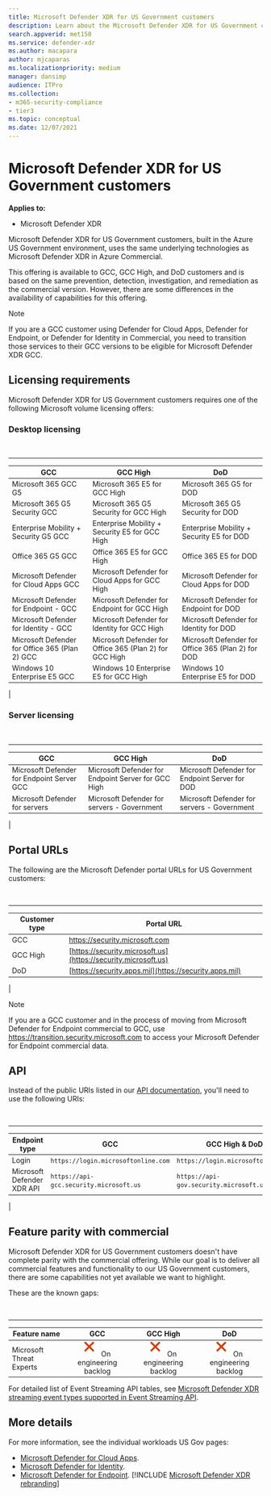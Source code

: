 ```yaml
---
title: Microsoft Defender XDR for US Government customers
description: Learn about the Microsoft Defender XDR for US Government customers requirements and capabilities available
search.appverid: met150
ms.service: defender-xdr
ms.author: macapara
author: mjcaparas
ms.localizationpriority: medium
manager: dansimp
audience: ITPro
ms.collection: 
- m365-security-compliance
- tier3
ms.topic: conceptual
ms.date: 12/07/2021
---
```


# Microsoft Defender XDR for US Government customers

**Applies to:**
- Microsoft Defender XDR

Microsoft Defender XDR for US Government customers, built in the Azure US Government environment, uses the same underlying technologies as Microsoft Defender XDR in Azure Commercial.

This offering is available to GCC, GCC High, and DoD customers and is based on the same prevention, detection, investigation, and remediation as the commercial version. However, there are some differences in the availability of capabilities for this offering.

> [!NOTE]
> If you are a GCC customer using Defender for Cloud Apps, Defender for Endpoint, or Defender for Identity in Commercial, you need to transition those services to their GCC versions to be eligible for Microsoft Defender XDR GCC.

## Licensing requirements

Microsoft Defender XDR for US Government customers requires one of the following Microsoft volume licensing offers:

### Desktop licensing

<br />

****

|GCC|GCC High|DoD|
|---|---|---|
|Microsoft 365 GCC G5|Microsoft 365 E5 for GCC High|Microsoft 365 G5 for DOD|
|Microsoft 365 G5 Security GCC|Microsoft 365 G5 Security for GCC High|Microsoft 365 G5 Security for DOD|
|Enterprise Mobility + Security G5 GCC|Enterprise Mobility + Security E5 for GCC High|Enterprise Mobility + Security E5 for DOD|
|Office 365 G5 GCC|Office 365 E5 for GCC High|Office 365 E5 for DOD|
|Microsoft Defender for Cloud Apps GCC|Microsoft Defender for Cloud Apps for GCC High|Microsoft Defender for Cloud Apps for DOD|
|Microsoft Defender for Endpoint - GCC|Microsoft Defender for Endpoint for GCC High|Microsoft Defender for Endpoint for DOD|
|Microsoft Defender for Identity - GCC|Microsoft Defender for Identity for GCC High|Microsoft Defender for Identity for DOD|
|Microsoft Defender for Office 365 (Plan 2) GCC|Microsoft Defender for Office 365 (Plan 2) for GCC High|Microsoft Defender for Office 365 (Plan 2) for DOD|
|Windows 10 Enterprise E5 GCC|Windows 10 Enterprise E5 for GCC High|Windows 10 Enterprise E5 for DOD|
|

### Server licensing

<br />

****

|GCC|GCC High|DoD|
|---|---|---|
|Microsoft Defender for Endpoint Server GCC|Microsoft Defender for Endpoint Server for GCC High|Microsoft Defender for Endpoint Server for DOD|
|Microsoft Defender for servers|Microsoft Defender for servers - Government|Microsoft Defender for servers - Government|
|

## Portal URLs

The following are the Microsoft Defender portal URLs for US Government customers:

<br />

****

|Customer type|Portal URL|
|---|---|
|GCC|<https://security.microsoft.com>|
|GCC High|[https://security.microsoft.us](https://security.microsoft.us)|
|DoD|[https://security.apps.mil](https://security.apps.mil)|
|
> [!NOTE]
> If you are a GCC customer and in the process of moving from Microsoft Defender for Endpoint commercial to GCC, use https://transition.security.microsoft.com to access your Microsoft Defender for Endpoint commercial data.

## API

Instead of the public URIs listed in our [API documentation](api-overview.md), you'll need to use the following URIs:

<br />

****

|Endpoint type|GCC|GCC High & DoD|
|---|---|---|
|Login|`https://login.microsoftonline.com`|`https://login.microsoftonline.us`|
|Microsoft Defender XDR API|`https://api-gcc.security.microsoft.us`|`https://api-gov.security.microsoft.us`|
|

## Feature parity with commercial

Microsoft Defender XDR for US Government customers doesn't have complete parity with the commercial offering. While our goal is to deliver all commercial features and functionality to our US Government customers, there are some capabilities not yet available we want to highlight.

These are the known gaps:

<br />

****

|Feature name|GCC|GCC High|DoD|
|---|:---:|:---:|:---:|
|Microsoft Threat Experts|![No](/defender-endpoint/media/svg/check-no.svg) On engineering backlog|![No](/defender-endpoint/media/svg/check-no.svg) On engineering backlog|![No](/defender-endpoint/media/svg/check-no.svg) On engineering backlog|

For detailed list of Event Streaming API tables, see [Microsoft Defender XDR streaming event types supported in Event Streaming API](supported-event-types.md).

## More details

For more information, see the individual workloads US Gov pages:

- [Microsoft Defender for Cloud Apps](/enterprise-mobility-security/solutions/ems-cloud-app-security-govt-service-description).
- [Microsoft Defender for Identity](/enterprise-mobility-security/solutions/ems-mdi-govt-service-description).
- [Microsoft Defender for Endpoint](/microsoft-365/security/defender-endpoint/gov).
[!INCLUDE [Microsoft Defender XDR rebranding](../includes/defender-m3d-techcommunity.md)]
